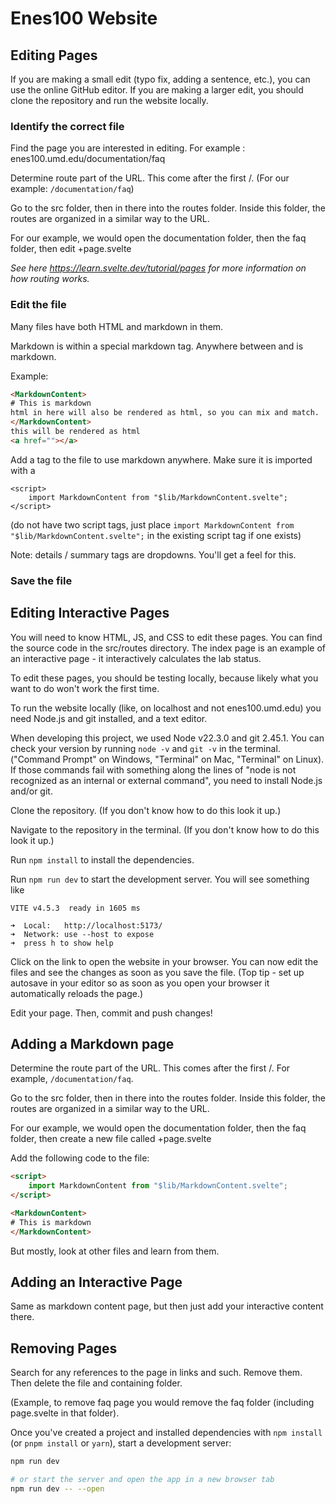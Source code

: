 # Enes100 Website

## Editing Pages
If you are making a small edit (typo fix, adding a sentence, etc.), you can use the online GitHub editor. 
If you are making a larger edit, you should clone the repository and run the website locally.

### Identify the correct file
Find the page you are interested in editing. For example : enes100.umd.edu/documentation/faq

Determine route part of the URL. This come after the first /.  (For our example: `/documentation/faq`)

Go to the src folder, then in there into the routes folder. Inside this folder, the routes are organized in a similar way to the URL.

For our example, we would open the documentation folder, then the faq folder, then edit +page.svelte

*See here https://learn.svelte.dev/tutorial/pages for more information on how routing works.*

### Edit the file

Many files have both HTML and markdown in them.

Markdown is within a special markdown tag. Anywhere between <MarkdownContent> and </MarkdownContent> is markdown.

Example:
```html
<MarkdownContent>
# This is markdown
html in here will also be rendered as html, so you can mix and match.
</MarkdownContent>
this will be rendered as html
<a href=""></a>
```

Add a <MarkdownContent> tag to the file to use markdown anywhere. Make sure it is imported with a 
```
<script>
    import MarkdownContent from "$lib/MarkdownContent.svelte";
</script>
```
(do not have two script tags, just place `import MarkdownContent from "$lib/MarkdownContent.svelte";` in the existing script tag if one exists)

Note: details / summary tags are dropdowns. You'll get a feel for this.

### Save the file


## Editing Interactive Pages
You will need to know HTML, JS, and CSS to edit these pages. You can find the source code in the src/routes directory.
The index page is an example of an interactive page - it interactively calculates the lab status.

To edit these pages, you should be testing locally, because likely what you want to do won't work the first time.

To run the website locally (like, on localhost and not enes100.umd.edu) you need Node.js and git installed, and a text editor.

When developing this project, we used Node v22.3.0 and git 2.45.1. You can check your version by running `node -v` and `git -v` 
in the terminal. ("Command Prompt" on Windows, "Terminal" on Mac, "Terminal" on Linux). If those commands fail with something
along the lines of "node is not recognized as an internal or external command", you need to install Node.js and/or git.

Clone the repository. (If you don't know how to do this look it up.)

Navigate to the repository in the terminal. (If you don't know how to do this look it up.)

Run `npm install` to install the dependencies.

Run `npm run dev` to start the development server. You will see something like

```
VITE v4.5.3  ready in 1605 ms

➜  Local:   http://localhost:5173/
➜  Network: use --host to expose
➜  press h to show help
```

Click on the link to open the website in your browser. You can now edit the files and see the changes as soon as you save the file.
(Top tip - set up autosave in your editor so as soon as you open your browser it automatically reloads the page.)

Edit your page. Then, commit and push changes!

## Adding a Markdown page
Determine the route part of the URL. This comes after the first /. For example, `/documentation/faq`.

Go to the src folder, then in there into the routes folder. Inside this folder, the routes are organized in a similar way to the URL.

For our example, we would open the documentation folder, then the faq folder, then create a new file called +page.svelte

Add the following code to the file:
```html
<script>
    import MarkdownContent from "$lib/MarkdownContent.svelte";
</script>

<MarkdownContent>
# This is markdown
</MarkdownContent>
```

But mostly, look at other files and learn from them.

## Adding an Interactive Page
Same as markdown content page, but then just add your interactive content there.

## Removing Pages
Search for any references to the page in links and such. Remove them. Then delete the file and containing folder.

(Example, to remove faq page you would remove the faq folder (including page.svelte in that folder).

Once you've created a project and installed dependencies with `npm install` (or `pnpm install` or `yarn`), start a development server:
```bash
npm run dev

# or start the server and open the app in a new browser tab
npm run dev -- --open
```